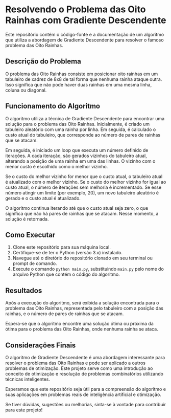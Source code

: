 # Resolvendo o Problema das Oito Rainhas com Gradiente Descendente

Este repositório contém o código-fonte e a documentação de um algoritmo que utiliza a abordagem de Gradiente Descendente para resolver o famoso problema das Oito Rainhas.

## Descrição do Problema

O problema das Oito Rainhas consiste em posicionar oito rainhas em um tabuleiro de xadrez de 8x8 de tal forma que nenhuma rainha ataque outra. Isso significa que não pode haver duas rainhas em uma mesma linha, coluna ou diagonal.

## Funcionamento do Algoritmo

O algoritmo utiliza a técnica de Gradiente Descendente para encontrar uma solução para o problema das Oito Rainhas. Inicialmente, é criado um tabuleiro aleatório com uma rainha por linha. Em seguida, é calculado o custo atual do tabuleiro, que corresponde ao número de pares de rainhas que se atacam.

Em seguida, é iniciado um loop que executa um número definido de iterações. A cada iteração, são gerados vizinhos do tabuleiro atual, alterando a posição de uma rainha em uma das linhas. O vizinho com o menor custo é escolhido como o melhor vizinho.

Se o custo do melhor vizinho for menor que o custo atual, o tabuleiro atual é atualizado com o melhor vizinho. Se o custo do melhor vizinho for igual ao custo atual, o número de iterações sem melhoria é incrementado. Se esse número atingir um limite (por exemplo, 20), um novo tabuleiro aleatório é gerado e o custo atual é atualizado.

O algoritmo continua iterando até que o custo atual seja zero, o que significa que não há pares de rainhas que se atacam. Nesse momento, a solução é retornada.

## Como Executar

1. Clone este repositório para sua máquina local.
2. Certifique-se de ter o Python (versão 3.x) instalado.
3. Navegue até o diretório do repositório clonado em seu terminal ou prompt de comando.
4. Execute o comando `python main.py`, substituindo `main.py` pelo nome do arquivo Python que contém o código do algoritmo.

## Resultados

Após a execução do algoritmo, será exibida a solução encontrada para o problema das Oito Rainhas, representada pelo tabuleiro com a posição das rainhas, e o número de pares de rainhas que se atacam.

Espera-se que o algoritmo encontre uma solução ótima ou próxima da ótima para o problema das Oito Rainhas, onde nenhuma rainha se ataca.

## Considerações Finais

O algoritmo de Gradiente Descendente é uma abordagem interessante para resolver o problema das Oito Rainhas e pode ser aplicado a outros problemas de otimização. Este projeto serve como uma introdução ao conceito de otimização e resolução de problemas combinatórios utilizando técnicas inteligentes.

Esperamos que este repositório seja útil para a compreensão do algoritmo e suas aplicações em problemas reais de inteligência artificial e otimização.

Se tiver dúvidas, sugestões ou melhorias, sinta-se à vontade para contribuir para este projeto!
